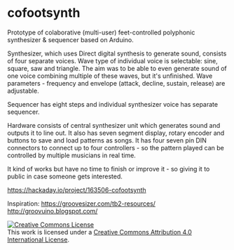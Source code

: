 # cofootsynth
Prototype of colaborative (multi-user) feet-controlled polyphonic synthesizer & sequencer based on Arduino.

Synthesizer, which uses Direct digital synthesis to generate sound, consists of four separate voices. Wave type of individual voice is selectable: sine, square, saw and triangle. The aim was to be able to even generate sound of one voice combining multiple of these waves, but it's unfinished. Wave parameters - frequency and envelope (attack, decline, sustain, release) are adjustable.

Sequencer has eight steps and individual synthesizer voice has separate sequencer. 

Hardware consists of central synthesizer unit which generates sound and outputs it to line out. It also has seven segment display, rotary encoder and buttons to save and load patterns as songs. It has four seven pin DIN connectors to connect up to four controllers - so the pattern played can be controlled by multiple musicians in real time.

It kind of works but have no time to finish or improve it - so giving it to public in case someone gets interested.

https://hackaday.io/project/163506-cofootsynth

Inspiration: 
https://groovesizer.com/tb2-resources/
http://groovuino.blogspot.com/

<a rel="license" href="http://creativecommons.org/licenses/by/4.0/"><img alt="Creative Commons License" style="border-width:0" src="https://i.creativecommons.org/l/by/4.0/80x15.png" /></a><br />This work is licensed under a <a rel="license" href="http://creativecommons.org/licenses/by/4.0/">Creative Commons Attribution 4.0 International License</a>.
